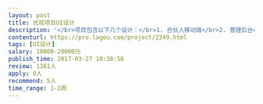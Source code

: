 ```yaml
---                
layout: post       
title: 优视项目UI设计           
description: '</br>项目包含以下几个设计：</br>1. 合伙人移动端</br>2. 管理后台</br>3. 服务技师移动端</br>'     
contenturl: https://pro.lagou.com/project/2349.html      
tags: [UI设计]            
salary: 10000-20000元          
publish_time: 2017-03-27 18:38:58         
review: 1161人                   
apply: 0人                   
recommend: 5人                   
time_range: 1-2周              
---                 
```

